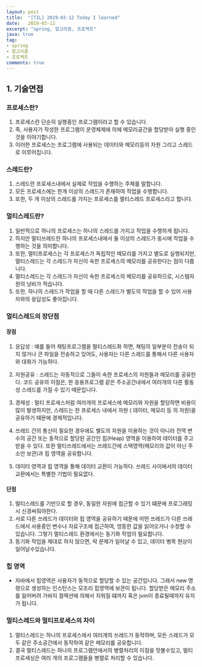 ```yaml
---
layout: post
title:  "[TIL] 2019-03-12 Today I learned"
date:   2019-03-12
excerpt: "spring, 알고리즘, 프로젝트"
java: true
tag:
- spring
- 알고리즘
- 프로젝트
comments: true
---
```


## 1. 기술면접

### 프로세스란?

1. 프로세스란 단순히 실행중인 프로그램이라고 할 수 있습니다. 
2. 즉, 사용자가 작성한 프로그램이 운영체제에 의헤 메모리공간을 할당받아 실행 중인것을 이야기합니다. 
3. 이러한 프로세스는 프로그램에 사용되는 데이터와 메모리등의 자원 그리고 스레드 로 이루어집니다.

### 스레드란?

1. 스레드란 프로세스내에서 실제로 작업을 수행하는 주체를 말합니다. 
2. 모든 프로세스에는 한개 이상의 스레드가 존재하여 작업을 수행합니다. 
3. 또한, 두 개 이상의 스레드를 가지는 프로세스를 멀티스레드 프로세스라고 합니다.

### 멀티스레드란?

1. 일반적으로 하나의 프로세스는 하나의 스레드를 가지고 작업을 수행하게 됩니다. 
2. 하지만 멀티쓰레드란 하나의 프로세스내에서 둘 이상의 스레드가 동시에 작업을 수행하는 것을 의미합니다.
3. 또한, 멀티프로세스는 각 프로세스가 독립적인 메모리를 가지고 별도로 실행되지만, 멀티스레드는 각 스레드가 자신이 
   속한 프로세스의 메모리를 공유한다는 점이 다릅니다.
4. 멀티스레드는 각 스레드가 자신이 속한 프로세스의 메모리를 공유하므로, 시스템자원의 낭비가 적습니다.  
5. 또한, 하나의 스레드가 작업을 할 때 다른 스레드가 별도의 작업을 할 수 있어 사용자와의 응답성도 좋아집니다.  

### 멀티스레드의 장단점

#### 장점

1. 응답성 : 예를 들어 채팅프로그램을 멀티스레드화 하면, 채팅의 일부분이 전송이 되지 않거나 큰 파일을 전송하고 있어도,
   사용자는 다른 스레드를 통해서 다른 사용자와 대화가 가능하다.

2. 자원공유 : 스레드는 자동적으로 그들이 속한 프로세스의 자원들과 메모리를 공유한다. 코드 공유의 이점은, 한 응용프로그램
   같은 주소공간내에서 여러개의 다른 활동성 스레드를 가질 수 있기 때문입니다.

3. 경제성 : 멀티 프로세스처럼 여러개의 프로세스에 메모리와 자원을 할당하면 비용이 많이 발생하지만, 스레드는 한 프로세스
   내에서 자원 ( 데이터, 메모리 등 의 자원)을 공유하기 때문에 경제적입니다.
      
4. 쓰레드 간의 통신이 필요한 경우에도 별도의 자원을 이용하는 것이 아니라 전역 변수의 공간 또는 동적으로 할당된 
   공간인 힙(Heap) 영역을 이용하여 데이터를 주고받을 수 있다.
   또한 멀티쓰레드에서는 쓰레드간에 스택영역(메모리의 값이 아닌 주소만 보관)과 힙 영역을 공유합니다.

5. 데이터 영역과 힙 영역을 통해 데이터 교환이 가능하다. 쓰레드 사이에서의 데이터 교환에서는 특별한 기법이 필요없다.   

#### 단점

1. 멀티스레드를 기반으로 할 경우, 동일한 자원에 접근할 수 있기 떄문에 프로그래밍시 신경써줘야한다.
2. 서로 다른 쓰레드가 데이터와 힙 영역을 공유하기 때문에 어떤 쓰레드가 다른 쓰레드에서 사용중인 변수나 자료구조에
   접근하여, 엉뚱한 값을 읽어오거나 수정할 수 있습니다. 그렇기 멀티스레드 환경에서는 동기화 작업이 필요합니다.
3. 동기화 작업을 제대로 하지 않으면, 락 문제가 일어날 수 있고, 데이터 병목 현상이 일어날수있습니다.

### 힙 영역

* 자바에서 힙영역은 사용자가 동적으로 할당할 수 있는 공간입니다. 그래서 new 명령으로 생성하는 인스턴스는 모조리
  힙영역에 보관이 됩니다. 할당받은 메모리 주소를 잃어버려 가바지 컬렉션에 의해서 지워질 떄까지 혹은 jvm이 종료될때까지 유지가 됩니다. 

### 멀티스레드와 멀티프로세스의 차이

1. 멀티스레드는 하나의 프로세스에서 여러개의 쓰레드가 동작하며, 모든 스레드가 모두 같은 주소공간에서 동작하여 같은        메모리를 공유합니다. 
2. 결국 멀티스레드는 하나의 프로그램안에서의 병렬처리의 이점을 맛볼수있고, 멀티프로세싱은 여러 개의 프로그램들을 병렬로    처리할 수 있습니다.